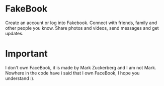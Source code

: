 # FakeBook
Create an account or log into Fakebook. Connect with friends, family and other people you know. Share photos and videos, send messages and get updates. 
# Important
I don't own FaceBook, it is made by Mark Zuckerberg and I am not Mark. Nowhere in the code have i said that I own FaceBook, I hope you understand :).
